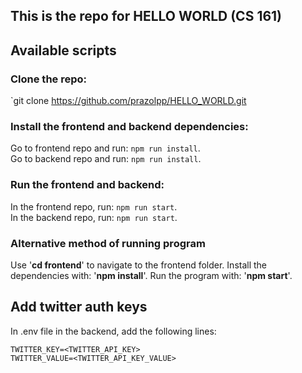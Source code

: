 ## This is the repo for HELLO WORLD (CS 161)


## Available scripts

### Clone the repo: 

`git clone https://github.com/prazolpp/HELLO_WORLD.git

### Install the frontend and backend dependencies:
Go to frontend repo and run: `npm run install`.   
Go to backend repo and run: `npm run install`. 

### Run the frontend and backend:
In the frontend repo, run: `npm run start`.  
In the backend repo, run: `npm run start`. 


### Alternative method of running program
Use '**cd frontend**' to navigate to the frontend folder.
Install the dependencies with: '**npm install**'.
Run the program with: '**npm start**'.

## Add twitter auth keys

In .env file in the backend, add the following lines:

```
TWITTER_KEY=<TWITTER_API_KEY>
TWITTER_VALUE=<TWITTER_API_KEY_VALUE>

```









